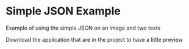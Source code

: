 # Simple JSON Example

Example of using the simple JSON on an image and two texts

Download the application that are in the project to have a little preview
